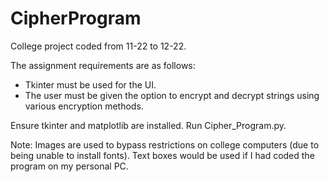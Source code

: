 # CipherProgram
College project coded from 11-22 to 12-22.

The assignment requirements are as follows:
  - Tkinter must be used for the UI.
  - The user must be given the option to encrypt and decrypt strings using various encryption methods.

Ensure tkinter and matplotlib are installed. Run Cipher_Program.py.

Note: Images are used to bypass restrictions on college computers (due to being unable to install fonts). Text boxes would be used if I had coded the program on my personal PC.

